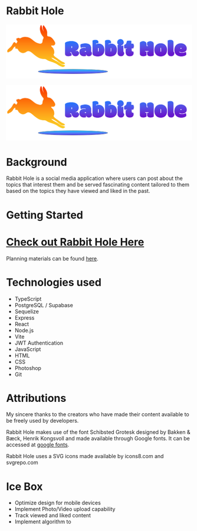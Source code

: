 
# Rabbit Hole

![screenshot](./src/assets/RabbitHoleTitle.png)

<img src= "./src/assets/RabbitHoleTitle.png" >


# Background

Rabbit Hole is a social media application where users can post about the topics that interest them and be served fascinating content tailored to them based on the topics they have viewed and liked in the past.  

# Getting Started

# [Check out Rabbit Hole Here](https://rabbity-hole.netlify.app)

Planning materials can be found [here](https://trello.com/b/MdLfbcU6/rabbit-kanban).

# Technologies used
* TypeScript
* PostgreSQL / Supabase
* Sequelize
* Express
* React
* Node.js
* Vite
* JWT Authentication
* JavaScript
* HTML
* CSS
* Photoshop
* Git


# Attributions
My sincere thanks to the creators who have made their content available to be freely used by developers.

Rabbit Hole makes use of the font Schibsted Grotesk designed by Bakken & Bæck, Henrik Kongsvoll and made available through Google fonts.  It can be accessed at [google fonts](https://fonts.google.com/specimen/Schibsted+Grotesk?query=schibsted+grotesk).

Rabbit Hole uses a SVG icons made available by icons8.com and svgrepo.com



# Ice Box
- Optimize design for mobile devices
- Implement Photo/Video upload capability
- Track viewed and liked content
- Implement algorithm to 